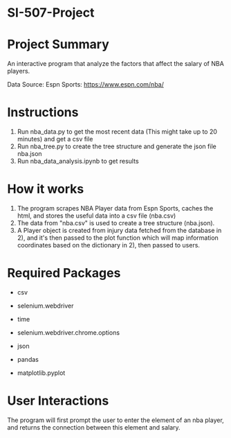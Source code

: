 # SI-507-Project

# Project Summary
An interactive program that analyze the factors that affect the salary of NBA players.

Data Source:
Espn Sports: https://www.espn.com/nba/
# Instructions

1) Run nba_data.py to get the most recent data (This might take up to 20 minutes) and get a csv file
2) Run nba_tree.py to create the tree structure and generate the json file nba.json
3) Run nba_data_analysis.ipynb to get results

# How it works

1) The program scrapes NBA Player data from Espn Sports, caches the html, and stores the useful data into a csv file (nba.csv)
2) The data from "nba.csv" is used to create a tree structure (nba.json).
3) A Player object is created from injury data fetched from the database in 2), and it's then passed to the plot function which will map information coordinates based on the dictionary in 2), then passed to users.

# Required Packages

- csv
- selenium.webdriver
- time      
- selenium.webdriver.chrome.options

- json
- pandas

- matplotlib.pyplot

# User Interactions

The program will first prompt the user to enter the element of an nba player, and returns the connection between this element and salary.

